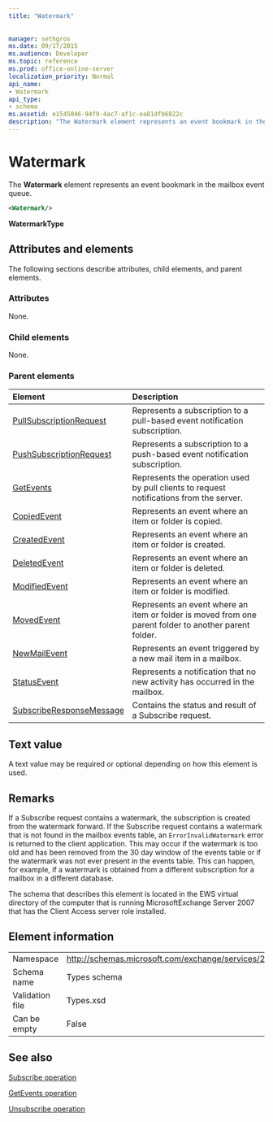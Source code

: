 ```yaml
---
title: "Watermark"
 
 
manager: sethgros
ms.date: 09/17/2015
ms.audience: Developer
ms.topic: reference
ms.prod: office-online-server
localization_priority: Normal
api_name:
- Watermark
api_type:
- schema
ms.assetid: e1545046-94f9-4ac7-af1c-ea81dfb6822c
description: "The Watermark element represents an event bookmark in the mailbox event queue."
---
```


# Watermark

The **Watermark** element represents an event bookmark in the mailbox event queue. 
  
```xml
<Watermark/>
```

 **WatermarkType**
## Attributes and elements

The following sections describe attributes, child elements, and parent elements.
  
### Attributes

None.
  
### Child elements

None.
  
### Parent elements

|**Element**|**Description**|
|:-----|:-----|
|[PullSubscriptionRequest](pullsubscriptionrequest.md) <br/> |Represents a subscription to a pull-based event notification subscription.  <br/> |
|[PushSubscriptionRequest](pushsubscriptionrequest.md) <br/> |Represents a subscription to a push-based event notification subscription.  <br/> |
|[GetEvents](getevents.md) <br/> |Represents the operation used by pull clients to request notifications from the server.  <br/> |
|[CopiedEvent](copiedevent.md) <br/> |Represents an event where an item or folder is copied.  <br/> |
|[CreatedEvent](createdevent.md) <br/> |Represents an event where an item or folder is created.  <br/> |
|[DeletedEvent](deletedevent.md) <br/> |Represents an event where an item or folder is deleted.  <br/> |
|[ModifiedEvent](modifiedevent.md) <br/> |Represents an event where an item or folder is modified.  <br/> |
|[MovedEvent](movedevent.md) <br/> |Represents an event where an item or folder is moved from one parent folder to another parent folder.  <br/> |
|[NewMailEvent](newmailevent.md) <br/> |Represents an event triggered by a new mail item in a mailbox.  <br/> |
|[StatusEvent](statusevent.md) <br/> |Represents a notification that no new activity has occurred in the mailbox.  <br/> |
|[SubscribeResponseMessage](subscriberesponsemessage.md) <br/> |Contains the status and result of a Subscribe request.  <br/> |
   
## Text value

A text value may be required or optional depending on how this element is used.
  
## Remarks

If a Subscribe request contains a watermark, the subscription is created from the watermark forward. If the Subscribe request contains a watermark that is not found in the mailbox events table, an  `ErrorInvalidWatermark` error is returned to the client application. This may occur if the watermark is too old and has been removed from the 30 day window of the events table or if the watermark was not ever present in the events table. This can happen, for example, if a watermark is obtained from a different subscription for a mailbox in a different database. 
  
The schema that describes this element is located in the EWS virtual directory of the computer that is running MicrosoftExchange Server 2007 that has the Client Access server role installed.
  
## Element information

|||
|:-----|:-----|
|Namespace  <br/> |http://schemas.microsoft.com/exchange/services/2006/types  <br/> |
|Schema name  <br/> |Types schema  <br/> |
|Validation file  <br/> |Types.xsd  <br/> |
|Can be empty  <br/> |False  <br/> |
   
## See also



[Subscribe operation](subscribe-operation.md)
  
[GetEvents operation](getevents-operation.md)
  
[Unsubscribe operation](unsubscribe-operation.md)

